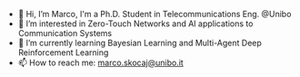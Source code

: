 - 👋 Hi, I’m Marco, I'm a Ph.D. Student in Telecommunications Eng. @Unibo
- 👀 I’m interested in Zero-Touch Networks and AI applications to Communication Systems
- 🌱 I’m currently learning Bayesian Learning and Multi-Agent Deep Reinforcement Learning
- 📫 How to reach me: marco.skocaj@unibo.it

<!---
mscotch/mscotch is a ✨ special ✨ repository because its `README.md` (this file) appears on your GitHub profile.
You can click the Preview link to take a look at your changes.
--->
